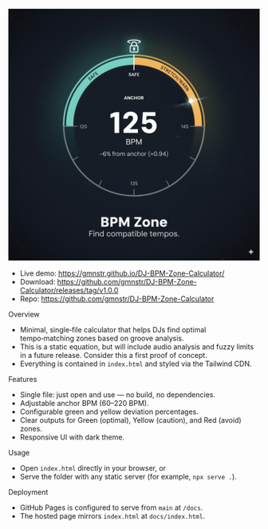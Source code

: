 <p align="center">
  <img src="BPM%20Zone.jpeg" alt="BPM Zone Calculator" width="600"/>
</p>

- Live demo: https://gmnstr.github.io/DJ-BPM-Zone-Calculator/
- Download: https://github.com/gmnstr/DJ-BPM-Zone-Calculator/releases/tag/v1.0.0
- Repo: https://github.com/gmnstr/DJ-BPM-Zone-Calculator

Overview
- Minimal, single‑file calculator that helps DJs find optimal tempo‑matching zones based on groove analysis.
- This is a static equation, but will include audio analysis and fuzzy limits in a future release. Consider this a first proof of concept.
- Everything is contained in `index.html` and styled via the Tailwind CDN.

Features
- Single file: just open and use — no build, no dependencies.
- Adjustable anchor BPM (60–220 BPM).
- Configurable green and yellow deviation percentages.
- Clear outputs for Green (optimal), Yellow (caution), and Red (avoid) zones.
- Responsive UI with dark theme.

Usage
- Open `index.html` directly in your browser, or
- Serve the folder with any static server (for example, `npx serve .`).

Deployment
- GitHub Pages is configured to serve from `main` at `/docs`.
- The hosted page mirrors `index.html` at `docs/index.html`.

